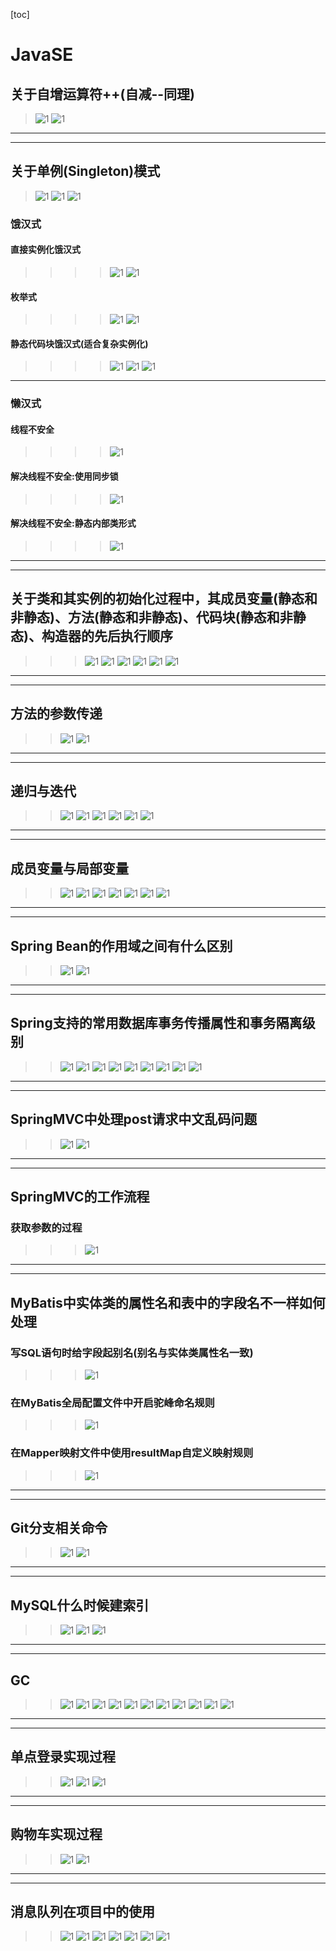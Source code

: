 [toc]
# JavaSE
## 关于自增运算符++(自减--同理)
> ![1](JavaSE、SSM、框架高级_pic/1.PNG)
> ![1](JavaSE、SSM、框架高级_pic/2.PNG)
---
---
## 关于单例(Singleton)模式
> ![1](JavaSE、SSM、框架高级_pic/3.PNG)
> ![1](JavaSE、SSM、框架高级_pic/4.PNG)
> ![1](JavaSE、SSM、框架高级_pic/5.PNG)
### 饿汉式
#### 直接实例化饿汉式
>>>> ![1](JavaSE、SSM、框架高级_pic/6.PNG)
>>>> ![1](JavaSE、SSM、框架高级_pic/7.PNG)
#### 枚举式
>>>> ![1](JavaSE、SSM、框架高级_pic/8.PNG)
>>>> ![1](JavaSE、SSM、框架高级_pic/9.PNG)
#### 静态代码块饿汉式(适合复杂实例化)
>>>> ![1](JavaSE、SSM、框架高级_pic/10.PNG)
>>>> ![1](JavaSE、SSM、框架高级_pic/11.PNG)
>>>> ![1](JavaSE、SSM、框架高级_pic/12.PNG)
---
### 懒汉式
#### 线程不安全
>>>> ![1](JavaSE、SSM、框架高级_pic/13.PNG)
#### 解决线程不安全:使用同步锁
>>>> ![1](JavaSE、SSM、框架高级_pic/14.PNG)
#### 解决线程不安全:静态内部类形式
>>>> ![1](JavaSE、SSM、框架高级_pic/15.PNG)
---
---
## 关于类和其实例的初始化过程中，其成员变量(静态和非静态)、方法(静态和非静态)、代码块(静态和非静态)、构造器的先后执行顺序
>>> ![1](JavaSE、SSM、框架高级_pic/16.PNG)
>>> ![1](JavaSE、SSM、框架高级_pic/17.PNG)
>>> ![1](JavaSE、SSM、框架高级_pic/21.PNG)
>>> ![1](JavaSE、SSM、框架高级_pic/18.PNG)
>>> ![1](JavaSE、SSM、框架高级_pic/19.PNG)
>>> ![1](JavaSE、SSM、框架高级_pic/20.PNG)
---
---
## 方法的参数传递
>> ![1](JavaSE、SSM、框架高级_pic/22.PNG)
>> ![1](JavaSE、SSM、框架高级_pic/23.PNG)
---
---
## 递归与迭代
>> ![1](JavaSE、SSM、框架高级_pic/24.PNG)
>> ![1](JavaSE、SSM、框架高级_pic/25.PNG)
>> ![1](JavaSE、SSM、框架高级_pic/26.PNG)
>> ![1](JavaSE、SSM、框架高级_pic/27.PNG)
>> ![1](JavaSE、SSM、框架高级_pic/28.PNG)
>> ![1](JavaSE、SSM、框架高级_pic/29.PNG)
---
---
## 成员变量与局部变量
>> ![1](JavaSE、SSM、框架高级_pic/30.PNG)
>> ![1](JavaSE、SSM、框架高级_pic/31.PNG)
>> ![1](JavaSE、SSM、框架高级_pic/32.PNG)
>> ![1](JavaSE、SSM、框架高级_pic/33.PNG)
>> ![1](JavaSE、SSM、框架高级_pic/34.PNG)
>> ![1](JavaSE、SSM、框架高级_pic/35.PNG)
>> ![1](JavaSE、SSM、框架高级_pic/36.PNG)
---
---
## Spring Bean的作用域之间有什么区别
>> ![1](JavaSE、SSM、框架高级_pic/37.PNG)
>> ![1](JavaSE、SSM、框架高级_pic/38.PNG)
---
---
## Spring支持的常用数据库事务传播属性和事务隔离级别
>> ![1](JavaSE、SSM、框架高级_pic/39.PNG)
>> ![1](JavaSE、SSM、框架高级_pic/40.PNG)
>> ![1](JavaSE、SSM、框架高级_pic/41.PNG)
>> ![1](JavaSE、SSM、框架高级_pic/42.PNG)
>> ![1](JavaSE、SSM、框架高级_pic/43.PNG)
>> ![1](JavaSE、SSM、框架高级_pic/44.PNG)
>> ![1](JavaSE、SSM、框架高级_pic/45.PNG)
>> ![1](JavaSE、SSM、框架高级_pic/46.PNG)
>> ![1](JavaSE、SSM、框架高级_pic/47.PNG)
---
---
## SpringMVC中处理post请求中文乱码问题
>> ![1](JavaSE、SSM、框架高级_pic/48.PNG)
>> ![1](JavaSE、SSM、框架高级_pic/49.PNG)
---
---
## SpringMVC的工作流程
### 获取参数的过程
>>> ![1](JavaSE、SSM、框架高级_pic/50.PNG)
---
---
## MyBatis中实体类的属性名和表中的字段名不一样如何处理
### 写SQL语句时给字段起别名(别名与实体类属性名一致)
>>> ![1](JavaSE、SSM、框架高级_pic/51.PNG)
### 在MyBatis全局配置文件中开启驼峰命名规则
>>> ![1](JavaSE、SSM、框架高级_pic/52.PNG)
### 在Mapper映射文件中使用resultMap自定义映射规则
>>> ![1](JavaSE、SSM、框架高级_pic/53.PNG)
---
---
## Git分支相关命令
>> ![1](JavaSE、SSM、框架高级_pic/54.PNG)
>> ![1](JavaSE、SSM、框架高级_pic/55.PNG)
---
---
## MySQL什么时候建索引
>> ![1](JavaSE、SSM、框架高级_pic/56.PNG)
>> ![1](JavaSE、SSM、框架高级_pic/57.PNG)
>> ![1](JavaSE、SSM、框架高级_pic/58.PNG)
---
---
## GC
>> ![1](JavaSE、SSM、框架高级_pic/59.PNG)
>> ![1](JavaSE、SSM、框架高级_pic/60.PNG)
>> ![1](JavaSE、SSM、框架高级_pic/63.PNG)
>> ![1](JavaSE、SSM、框架高级_pic/61.PNG)
>> ![1](JavaSE、SSM、框架高级_pic/62.PNG)
>> ![1](JavaSE、SSM、框架高级_pic/64.PNG)
>> ![1](JavaSE、SSM、框架高级_pic/65.PNG)
>> ![1](JavaSE、SSM、框架高级_pic/66.PNG)
>> ![1](JavaSE、SSM、框架高级_pic/67.PNG)
>> ![1](JavaSE、SSM、框架高级_pic/68.PNG)
>> ![1](JavaSE、SSM、框架高级_pic/69.PNG)
---
---
## 单点登录实现过程
>> ![1](JavaSE、SSM、框架高级_pic/70.PNG)
>> ![1](JavaSE、SSM、框架高级_pic/71.PNG)
>> ![1](JavaSE、SSM、框架高级_pic/72.PNG)
---
---
## 购物车实现过程
>> ![1](JavaSE、SSM、框架高级_pic/73.PNG)
>> ![1](JavaSE、SSM、框架高级_pic/74.PNG)
---
---
## 消息队列在项目中的使用
>> ![1](JavaSE、SSM、框架高级_pic/75.PNG)
>> ![1](JavaSE、SSM、框架高级_pic/76.PNG)
>> ![1](JavaSE、SSM、框架高级_pic/77.PNG)
>> ![1](JavaSE、SSM、框架高级_pic/78.PNG)
>> ![1](JavaSE、SSM、框架高级_pic/79.PNG)
>> ![1](JavaSE、SSM、框架高级_pic/80.PNG)
>> ![1](JavaSE、SSM、框架高级_pic/81.PNG)
